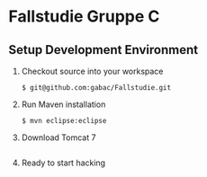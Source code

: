 # Fallstudie Gruppe C

## Setup Development Environment

1.  Checkout source into your workspace

    ```
    $ git@github.com:gabac/Fallstudie.git
    ```

2.  Run Maven installation

    ```
    $ mvn eclipse:eclipse

3. Download Tomcat 7
    ```

4.  Ready to start hacking

